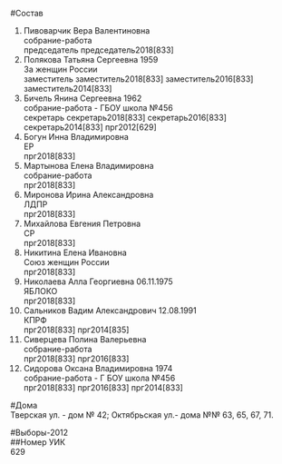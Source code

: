 #Состав  
1. Пивоварчик Вера Валентиновна  
    собрание-работа  
    председатель председатель2018[833]  
2. Полякова Татьяна Сергеевна 1959  
    За женщин России  
    заместитель заместитель2018[833] заместитель2016[833] заместитель2014[833]  
3. Бичель Янина Сергеевна 1962  
    собрание-работа - ГБОУ школа №456  
    секретарь секретарь2018[833] секретарь2016[833] секретарь2014[833] прг2012[629]  
4. Богун Инна Владимировна  
    ЕР  
    прг2018[833]  
5. Мартынова Елена Владимировна  
    собрание-работа  
    прг2018[833]  
6. Миронова Ирина Александровна  
    ЛДПР  
    прг2018[833]  
7. Михайлова Евгения Петровна  
    СР  
    прг2018[833]  
8. Никитина Елена Ивановна  
    Союз женщин России  
    прг2018[833]  
9. Николаева Алла Георгиевна 06.11.1975  
    ЯБЛОКО  
    прг2018[833]  
10. Сальников Вадим Александрович 12.08.1991  
    КПРФ  
    прг2018[833] прг2014[835]  
11. Сиверцева Полина Валерьевна  
    собрание-работа  
    прг2018[833] прг2016[833]  
12. Сидорова Оксана Владимировна 1974  
    собрание-работа - Г БОУ школа №456  
    прг2018[833] прг2016[833] прг2014[833]  
  
#Дома  
Тверская ул. - дом № 42; Октябрьская ул.- дома №№ 63, 65, 67, 71.  
  
#Выборы-2012  
##Номер УИК  
629  
